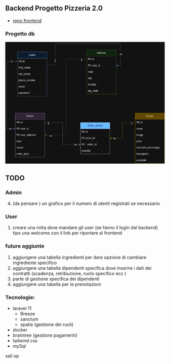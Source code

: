 ## Backend Progetto Pizzeria 2.0

-   [repo frontend](https://github.com/Francescodc92/pizzeria-frontend)

### Progetto db

![database-structure](./.github/db_pizzeria.png)

## TODO

### Admin

4. (da pensare ) un grafico per il numero di utenti registrati se necessario

### User

1. creare una rotta dove mandare gli user (se fanno il login dal backend) tipo una welcome con il link per riportare al frontend

### future aggiunte

1. aggiungere una tabella ingredienti per dare opzione di cambiare ingrediente specifico
2. aggiungere una tabella dipendenti specifica dove inserire i dati dei contratti (scadenza, retribuzione, ruolo specifico ecc )
3. parte di gestione specifica dei dipendenti
4. aggiungere una tabella per le prenotazioni

### Tecnologie:

-   laravel 11
    -   Breeze
    -   sanctum
    -   spatie (gestione dei ruoli)
-   docker
-   braintree (gestione pagamenti)
-   tailwind css
-   mySql

sail up
